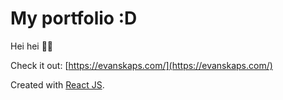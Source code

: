 # My portfolio :D

Hei hei 🤗🤗

Check it out: [https://evanskaps.com/](https://evanskaps.com/)

Created with [React JS](https://react.dev/).
